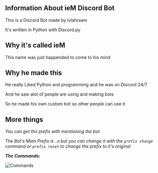 ## Information About ieM Discord Bot
This is a Discord Bot made by lvlahraam

It's written in Python with Discord.py

## Why it's called ieM
This name was just happended to come to his mind

## Why he made this
He really Liked Python and programming and he was on Discord 24/7

And he saw alot of people are using and making bots

So he made his own custom bot so other people can use it

## More things
*You can get the prefix with mentioning the bot*

*The Bot's Main Prefix is `.m` but you can change it with the `prefix change` command or `prefix reset` to change the prefix to it's original*

***The Commands:***

![Commands](https://cdn.discordapp.com/attachments/381963689470984203/889693003650854932/unknown.png)
